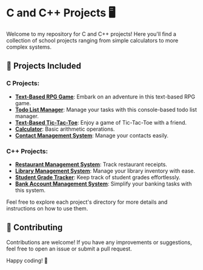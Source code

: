 # C and C++ Projects 🖥️

Welcome to my repository for C and C++ projects! Here you'll find a collection of school projects ranging from simple calculators to more complex systems.

## 🚀 Projects Included
### C Projects:
- [**Text-Based RPG Game**](./Text-Based_RPG.c): Embark on an adventure in this text-based RPG game.
- [**Todo List Manager**](./To-Do_list_Manager.c): Manage your tasks with this console-based todo list manager.
- [**Text-Based Tic-Tac-Toe**](./Tic_Tac_Toe.c): Enjoy a game of Tic-Tac-Toe with a friend.
- [**Calculator**](./Calculator.c): Basic arithmetic operations.
- [**Contact Management System**](./Contact_Management_System.c): Manage your contacts easily.

### C++ Projects:
- [**Restaurant Management System**](./Restaurant.cpp): Track restaurant receipts.
- [**Library Management System**](./Library_Management_System.cpp): Manage your library inventory with ease.
- [**Student Grade Tracker**](./Student_Grade_Tracker.cpp): Keep track of student grades effortlessly.
- [**Bank Account Management System**](./Bank_Account_Management_System.cpp): Simplify your banking tasks with this system.

Feel free to explore each project's directory for more details and instructions on how to use them.

## 🤝 Contributing
Contributions are welcome! If you have any improvements or suggestions, feel free to open an issue or submit a pull request.

Happy coding! 🌟
